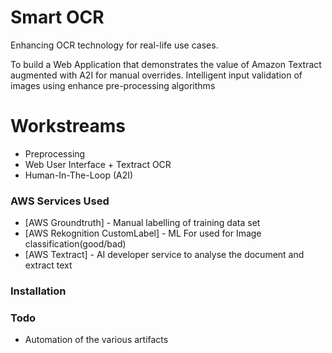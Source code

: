 # Smart OCR

Enhancing OCR technology for real-life use cases.

 To build a Web Application that demonstrates the value of Amazon Textract augmented with A2I for manual overrides. Intelligent input validation of images using enhance pre-processing algorithms

# Workstreams
  - Preprocessing
  - Web User Interface + Textract OCR
  - Human-In-The-Loop (A2I)

### AWS Services Used
* [AWS Groundtruth] - Manual labelling of training data set
* [AWS Rekognition CustomLabel] - ML For used for Image classification(good/bad)
* [AWS Textract] - AI developer service to analyse the document and extract text

### Installation



### Todo

 - Automation of the various artifacts
